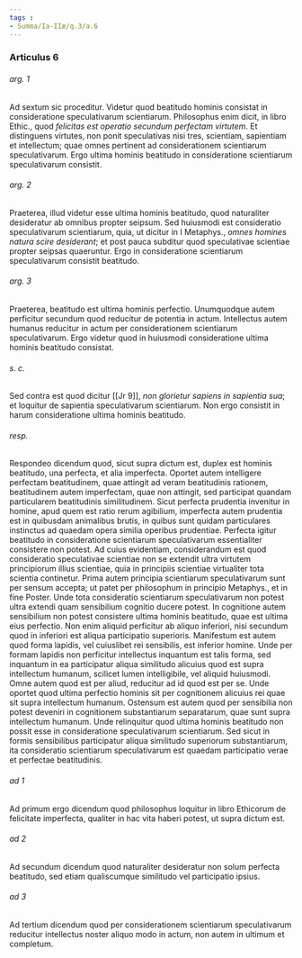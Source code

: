 ```yaml
---
tags : 
- Summa/Ia-IIæ/q.3/a.6
---
```


### Articulus 6

###### arg. 1
Ad sextum sic proceditur. Videtur quod beatitudo hominis consistat in consideratione speculativarum scientiarum. Philosophus enim dicit, in libro Ethic., quod *felicitas est operatio secundum perfectam virtutem*. Et distinguens virtutes, non ponit speculativas nisi tres, scientiam, sapientiam et intellectum; quae omnes pertinent ad considerationem scientiarum speculativarum. Ergo ultima hominis beatitudo in consideratione scientiarum speculativarum consistit.

###### arg. 2
Praeterea, illud videtur esse ultima hominis beatitudo, quod naturaliter desideratur ab omnibus propter seipsum. Sed huiusmodi est consideratio speculativarum scientiarum, quia, ut dicitur in I Metaphys., *omnes homines natura scire desiderant*; et post pauca subditur quod speculativae scientiae propter seipsas quaeruntur. Ergo in consideratione scientiarum speculativarum consistit beatitudo.

###### arg. 3
Praeterea, beatitudo est ultima hominis perfectio. Unumquodque autem perficitur secundum quod reducitur de potentia in actum. Intellectus autem humanus reducitur in actum per considerationem scientiarum speculativarum. Ergo videtur quod in huiusmodi consideratione ultima hominis beatitudo consistat.

###### s. c.
Sed contra est quod dicitur [[Jr 9]], *non glorietur sapiens in sapientia sua*; et loquitur de sapientia speculativarum scientiarum. Non ergo consistit in harum consideratione ultima hominis beatitudo.

###### resp.
Respondeo dicendum quod, sicut supra dictum est, duplex est hominis beatitudo, una perfecta, et alia imperfecta. Oportet autem intelligere perfectam beatitudinem, quae attingit ad veram beatitudinis rationem, beatitudinem autem imperfectam, quae non attingit, sed participat quandam particularem beatitudinis similitudinem. Sicut perfecta prudentia invenitur in homine, apud quem est ratio rerum agibilium, imperfecta autem prudentia est in quibusdam animalibus brutis, in quibus sunt quidam particulares instinctus ad quaedam opera similia operibus prudentiae. Perfecta igitur beatitudo in consideratione scientiarum speculativarum essentialiter consistere non potest. Ad cuius evidentiam, considerandum est quod consideratio speculativae scientiae non se extendit ultra virtutem principiorum illius scientiae, quia in principiis scientiae virtualiter tota scientia continetur. Prima autem principia scientiarum speculativarum sunt per sensum accepta; ut patet per philosophum in principio Metaphys., et in fine Poster. Unde tota consideratio scientiarum speculativarum non potest ultra extendi quam sensibilium cognitio ducere potest. In cognitione autem sensibilium non potest consistere ultima hominis beatitudo, quae est ultima eius perfectio. Non enim aliquid perficitur ab aliquo inferiori, nisi secundum quod in inferiori est aliqua participatio superioris. Manifestum est autem quod forma lapidis, vel cuiuslibet rei sensibilis, est inferior homine. Unde per formam lapidis non perficitur intellectus inquantum est talis forma, sed inquantum in ea participatur aliqua similitudo alicuius quod est supra intellectum humanum, scilicet lumen intelligibile, vel aliquid huiusmodi. Omne autem quod est per aliud, reducitur ad id quod est per se. Unde oportet quod ultima perfectio hominis sit per cognitionem alicuius rei quae sit supra intellectum humanum. Ostensum est autem quod per sensibilia non potest deveniri in cognitionem substantiarum separatarum, quae sunt supra intellectum humanum. Unde relinquitur quod ultima hominis beatitudo non possit esse in consideratione speculativarum scientiarum. Sed sicut in formis sensibilibus participatur aliqua similitudo superiorum substantiarum, ita consideratio scientiarum speculativarum est quaedam participatio verae et perfectae beatitudinis.

###### ad 1
Ad primum ergo dicendum quod philosophus loquitur in libro Ethicorum de felicitate imperfecta, qualiter in hac vita haberi potest, ut supra dictum est.

###### ad 2
Ad secundum dicendum quod naturaliter desideratur non solum perfecta beatitudo, sed etiam qualiscumque similitudo vel participatio ipsius.

###### ad 3
Ad tertium dicendum quod per considerationem scientiarum speculativarum reducitur intellectus noster aliquo modo in actum, non autem in ultimum et completum.

